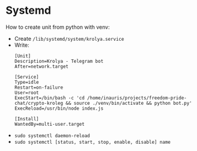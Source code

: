 # Systemd

How to create unit from python with venv:

- Create `/lib/systemd/system/krolya.service`
- Write:
  ```
  [Unit]
  Description=Krolya - Telegram bot
  After=network.target

  [Service]
  Type=idle
  Restart=on-failure
  User=root
  ExecStart=/bin/bash -c 'cd /home/inauris/projects/freedom-pride-chat/crypto-kroleg && source ./venv/bin/activate && python bot.py'
  ExecReload=/usr/bin/node index.js

  [Install]
  WantedBy=multi-user.target
  ```
- `sudo systemctl daemon-reload`
- `sudo systemctl [status, start, stop, enable, disable] name`
